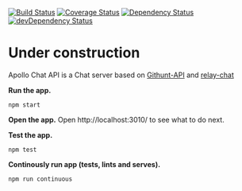 [![Build Status](https://travis-ci.org/RamyElkest/apollo-chat-api.svg?branch=master)](https://travis-ci.org/RamyElkest/apollo-chat-api#)
[![Coverage Status](https://coveralls.io/repos/github/RamyElkest/apollo-chat-api/badge.svg?branch=master)](https://coveralls.io/github/RamyElkest/apollo-chat-api?branch=master)
[![Dependency Status](https://david-dm.org/ramyelkest/apollo-chat-api.svg)](https://david-dm.org/ramyelkest/apollo-chat-api)
[![devDependency Status](https://david-dm.org/ramyelkest/apollo-chat-api/dev-status.svg)](https://david-dm.org/ramyelkest/apollo-chat-api#info=devDependencies)

# Under construction
Apollo Chat API is a Chat server based on [Githunt-API](https://github.com/apollostack/GitHunt-API.git) and [relay-chat](https://github.com/transedward/relay-chat.git)

**Run the app.**

  ```
  npm start
  ```

**Open the app.** Open http://localhost:3010/ to see what to do next.


**Test the app.**

  ```
  npm test
  ```

**Continously run app (tests, lints and serves).**

  ```
  npm run continuous
  ```
